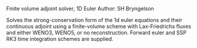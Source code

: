 Finite volume adjoint solver, 1D Euler
Author: SH Bryngelson

Solves the strong-conservation form of the 1d euler equations
and their continuous adjoint using a finite-volume scheme with Lax-Friedrichs fluxes
and either WENO3, WENO5, or no reconstruction. Forward euler and SSP RK3
time integration schemes are supplied.
